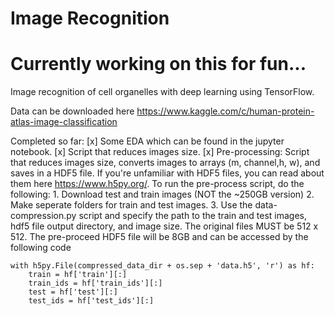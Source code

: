 # Image Recognition

# Currently working on this for fun...

Image recognition of cell organelles with deep learning using TensorFlow.


Data can be downloaded here
https://www.kaggle.com/c/human-protein-atlas-image-classification

Completed so far:
[x] Some EDA which can be found in the jupyter notebook.
[x] Script that reduces images size.
[x] Pre-processing: Script that reduces images size, converts images to arrays (m, channel,h, w), and saves in a HDF5 file. If you're
unfamiliar with HDF5 files, you can read about them here https://www.h5py.org/. 
	To run the pre-process script, do the following:
	1. Download test and train images (NOT the ~250GB version)
	2. Make seperate folders for train and test images.
	3. Use the data-compression.py script and specify the path to the train and test images, hdf5 file output 
	directory, and image size. The original files MUST be 512 x 512. The pre-proceed HDF5 file will be 8GB
	and can be accessed by the following code

    with h5py.File(compressed_data_dir + os.sep + 'data.h5', 'r') as hf:
        train = hf['train'][:]
        train_ids = hf['train_ids'][:]
        test = hf['test'][:]
        test_ids = hf['test_ids'][:]

